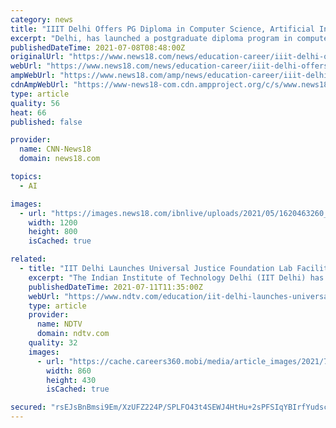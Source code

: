 ```yaml
---
category: news
title: "IIIT Delhi Offers PG Diploma in Computer Science, Artificial Intelligence"
excerpt: "Delhi, has launched a postgraduate diploma program in computer science and artificial intelligence, in collaboration with edtech platform, Great Learning."
publishedDateTime: 2021-07-08T08:48:00Z
originalUrl: "https://www.news18.com/news/education-career/iiit-delhi-offers-pg-diploma-in-computer-science-artificial-intelligence-3940049.html"
webUrl: "https://www.news18.com/news/education-career/iiit-delhi-offers-pg-diploma-in-computer-science-artificial-intelligence-3940049.html"
ampWebUrl: "https://www.news18.com/amp/news/education-career/iiit-delhi-offers-pg-diploma-in-computer-science-artificial-intelligence-3940049.html"
cdnAmpWebUrl: "https://www-news18-com.cdn.ampproject.org/c/s/www.news18.com/amp/news/education-career/iiit-delhi-offers-pg-diploma-in-computer-science-artificial-intelligence-3940049.html"
type: article
quality: 56
heat: 66
published: false

provider:
  name: CNN-News18
  domain: news18.com

topics:
  - AI

images:
  - url: "https://images.news18.com/ibnlive/uploads/2021/05/1620463260_iiit-delhi.jpg"
    width: 1200
    height: 800
    isCached: true

related:
  - title: "IIT Delhi Launches Universal Justice Foundation Lab Facility On AI For Judiciary"
    excerpt: "The Indian Institute of Technology Delhi (IIT Delhi) has introduced Universal Justice Foundation (UFJ) lab facility on Artificial Intelligence for Judiciary. Justice S Ravindra Bhat of the Supreme Court inaugurated the UFJ lab at the institute."
    publishedDateTime: 2021-07-11T11:35:00Z
    webUrl: "https://www.ndtv.com/education/iit-delhi-launches-universal-justice-foundation-lab-facility-on-ai-for-judiciary"
    type: article
    provider:
      name: NDTV
      domain: ndtv.com
    quality: 32
    images:
      - url: "https://cache.careers360.mobi/media/article_images/2021/7/10/iit_2.jpg"
        width: 860
        height: 430
        isCached: true

secured: "rsEJsBnBmsi9Em/XzUFZ224P/SPLFO43t4SEWJ4HtHu+2sPFSIqYBIrfYudscxMMYdRSFTwmfrz1FiBddnVWETdgAlDjSx+v6PQQ6EBRuUXqcuydhvTy/Z/3jOFj0a/Av5aKSsbfp1kZ6oTkk4V2QLl9c8l7ipn9Ydv04ULUfgM4N2bqHTquxtj8kSQLDrbC3AKpalKWSmHDDanApxbJLRlgjEYmlFO8BoRGEeFCvDpcXLAWiDi9TqYRp9T+a1AIv6rYaVHKkLP/nIvmmk5ZAKtgBPrDtSWaxuOFmZ55DH2jJ5gVumEk90RQnbihvFk6Hv8chxP4YQ0vgZx+EPg7ctiRjozO4tLXBuwy1Ax8PNY=;ABcey8IpU1es2eJQlAOrew=="
---
```


